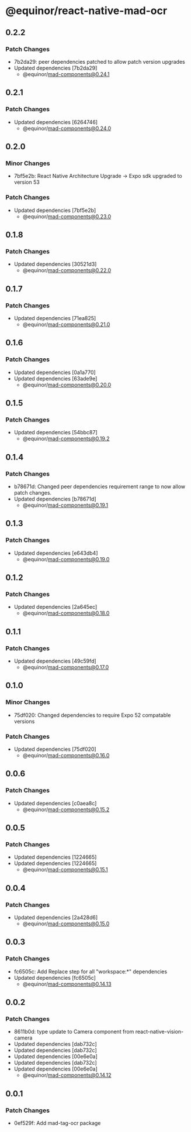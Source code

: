 # @equinor/react-native-mad-ocr

## 0.2.2

### Patch Changes

- 7b2da29: peer dependencies patched to allow patch version upgrades
- Updated dependencies [7b2da29]
    - @equinor/mad-components@0.24.1

## 0.2.1

### Patch Changes

- Updated dependencies [6264746]
    - @equinor/mad-components@0.24.0

## 0.2.0

### Minor Changes

- 7bf5e2b: React Native Architecture Upgrade -> Expo sdk upgraded to version 53

### Patch Changes

- Updated dependencies [7bf5e2b]
    - @equinor/mad-components@0.23.0

## 0.1.8

### Patch Changes

- Updated dependencies [30521d3]
    - @equinor/mad-components@0.22.0

## 0.1.7

### Patch Changes

- Updated dependencies [71ea825]
    - @equinor/mad-components@0.21.0

## 0.1.6

### Patch Changes

- Updated dependencies [0a1a770]
- Updated dependencies [63ade9e]
    - @equinor/mad-components@0.20.0

## 0.1.5

### Patch Changes

- Updated dependencies [54bbc87]
    - @equinor/mad-components@0.19.2

## 0.1.4

### Patch Changes

- b78671d: Changed peer dependencies requirement range to now allow patch changes.
- Updated dependencies [b78671d]
    - @equinor/mad-components@0.19.1

## 0.1.3

### Patch Changes

- Updated dependencies [e643db4]
    - @equinor/mad-components@0.19.0

## 0.1.2

### Patch Changes

- Updated dependencies [2a645ec]
    - @equinor/mad-components@0.18.0

## 0.1.1

### Patch Changes

- Updated dependencies [49c59fd]
    - @equinor/mad-components@0.17.0

## 0.1.0

### Minor Changes

- 75df020: Changed dependencies to require Expo 52 compatable versions

### Patch Changes

- Updated dependencies [75df020]
    - @equinor/mad-components@0.16.0

## 0.0.6

### Patch Changes

- Updated dependencies [c0aea8c]
    - @equinor/mad-components@0.15.2

## 0.0.5

### Patch Changes

- Updated dependencies [1224665]
- Updated dependencies [1224665]
    - @equinor/mad-components@0.15.1

## 0.0.4

### Patch Changes

- Updated dependencies [2a428d6]
    - @equinor/mad-components@0.15.0

## 0.0.3

### Patch Changes

- fc6505c: Add Replace step for all "workspace:\*" dependencies
- Updated dependencies [fc6505c]
    - @equinor/mad-components@0.14.13

## 0.0.2

### Patch Changes

- 8611b0d: type update to Camera component from react-native-vision-camera
- Updated dependencies [dab732c]
- Updated dependencies [dab732c]
- Updated dependencies [00e6e0a]
- Updated dependencies [dab732c]
- Updated dependencies [00e6e0a]
    - @equinor/mad-components@0.14.12

## 0.0.1

### Patch Changes

- 0ef529f: Add mad-tag-ocr package
